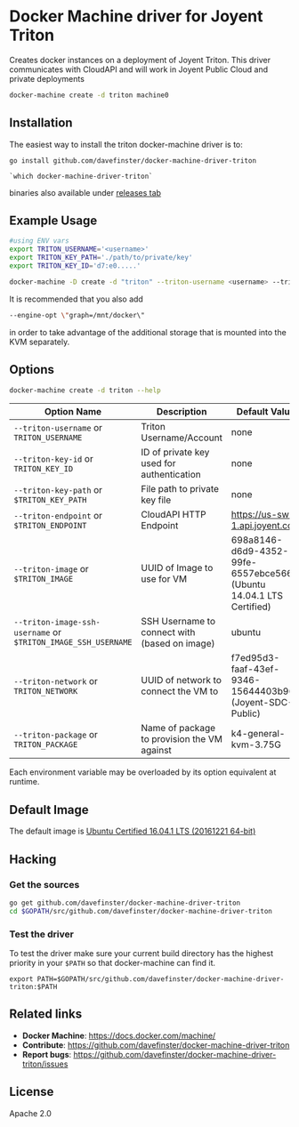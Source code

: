 
# Docker Machine driver for Joyent Triton

Creates docker instances on a deployment of Joyent Triton. This driver communicates with CloudAPI and will work in Joyent Public Cloud and private deployments

```bash
docker-machine create -d triton machine0
```


## Installation

The easiest way to install the triton docker-machine driver is to:

```
go install github.com/davefinster/docker-machine-driver-triton

`which docker-machine-driver-triton`
```

binaries also available under [releases tab](https://github.com/davefinster/docker-machine-driver-triton/releases)

## Example Usage

```bash
#using ENV vars
export TRITON_USERNAME='<username>'
export TRITON_KEY_PATH='./path/to/private/key'
export TRITON_KEY_ID='d7:e0.....'

docker-machine -D create -d "triton" --triton-username <username> --triton-key-id d7:e0:.. --triton-key-path ./path/to/private/key machine0
```

It is recommended that you also add 

```bash
--engine-opt \"graph=/mnt/docker\"
```

in order to take advantage of the additional storage that is mounted into the KVM separately.

## Options

```bash
docker-machine create -d triton --help
```

 Option Name                                          				| Description                                     | Default Value         			 									  | required 
--------------------------------------------------------------------|-------------------------------------------------|-----------------------------------------------------------------------|----------
 ``--triton-username`` or ``TRITON_USERNAME``   					| Triton Username/Account					 	  | none                 												  | yes   
 ``--triton-key-id`` or ``TRITON_KEY_ID``   						| ID of private key used for authentication 	  | none                 												  | yes       
 ``--triton-key-path`` or ``$TRITON_KEY_PATH``      				| File path to private key file         		  | none         														  | yes 
 ``--triton-endpoint`` or ``$TRITON_ENDPOINT``						| CloudAPI HTTP Endpoint 						  | https://us-sw-1.api.joyent.com   									  | no     
 ``--triton-image`` or ``$TRITON_IMAGE``							| UUID of Image to use for VM                     | 698a8146-d6d9-4352-99fe-6557ebce5661 (Ubuntu 14.04.1 LTS Certified)   | no
 ``--triton-image-ssh-username`` or ``$TRITON_IMAGE_SSH_USERNAME``	| SSH Username to connect with (based on image)   | ubuntu                  											  | no         
 ``--triton-network`` or ``TRITON_NETWORK`` 						| UUID of network to connect the VM to            | f7ed95d3-faaf-43ef-9346-15644403b963 (Joyent-SDC-Public)              | no       
 ``--triton-package`` or ``TRITON_PACKAGE``           				| Name of package to provision the VM against     | k4-general-kvm-3.75G         							              | no       

Each environment variable may be overloaded by its option equivalent at runtime.

## Default Image

The default image is [Ubuntu Certified 16.04.1 LTS (20161221 64-bit)](https://docs.joyent.com/images/linux/ubuntu-certified) 

## Hacking

### Get the sources

```bash
go get github.com/davefinster/docker-machine-driver-triton
cd $GOPATH/src/github.com/davefinster/docker-machine-driver-triton
```

### Test the driver

To test the driver make sure your current build directory has the highest
priority in your ``$PATH`` so that docker-machine can find it.

```
export PATH=$GOPATH/src/github.com/davefinster/docker-machine-driver-triton:$PATH
```

## Related links

- **Docker Machine**: https://docs.docker.com/machine/
- **Contribute**: https://github.com/davefinster/docker-machine-driver-triton
- **Report bugs**: https://github.com/davefinster/docker-machine-driver-triton/issues

## License

Apache 2.0